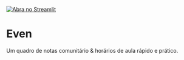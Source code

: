 [![Abra no Streamlit](https://static.streamlit.io/badges/streamlit_badge_black_white.svg)](https://share.streamlit.io/lfzinho/even/main/main.py)
# Even
Um quadro de notas comunitário & horários de aula rápido e prático.
